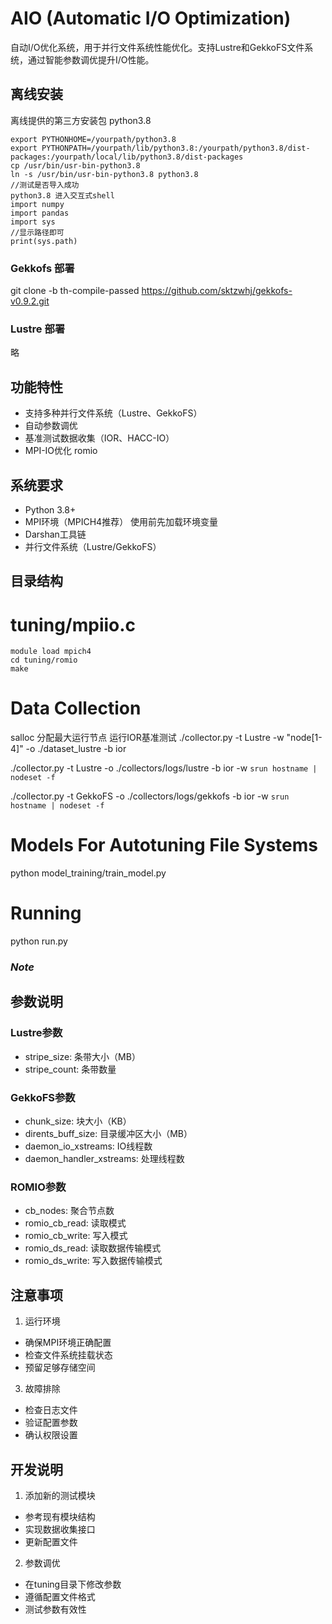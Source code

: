 # AIO (Automatic I/O Optimization)

自动I/O优化系统，用于并行文件系统性能优化。支持Lustre和GekkoFS文件系统，通过智能参数调优提升I/O性能。

## 离线安装
离线提供的第三方安装包
python3.8
```
export PYTHONHOME=/yourpath/python3.8
export PYTHONPATH=/yourpath/lib/python3.8:/yourpath/python3.8/dist-packages:/yourpath/local/lib/python3.8/dist-packages
cp /usr/bin/usr-bin-python3.8
ln -s /usr/bin/usr-bin-python3.8 python3.8
//测试是否导入成功
python3.8 进入交互式shell 
import numpy
import pandas
import sys
//显示路径即可
print(sys.path)
```
### Gekkofs 部署
git clone -b th-compile-passed https://github.com/sktzwhj/gekkofs-v0.9.2.git
### Lustre 部署
略
## 功能特性

- 支持多种并行文件系统（Lustre、GekkoFS）
- 自动参数调优
- 基准测试数据收集（IOR、HACC-IO）
- MPI-IO优化 romio

## 系统要求

- Python 3.8+
- MPI环境（MPICH4推荐） 使用前先加载环境变量
- Darshan工具链
- 并行文件系统（Lustre/GekkoFS）

## 目录结构

# tuning/mpiio.c

```shell 
module load mpich4
cd tuning/romio
make
```


# Data Collection

salloc 分配最大运行节点
运行IOR基准测试
./collector.py -t Lustre -w "node[1-4]" -o ./dataset_lustre -b ior

./collector.py -t Lustre  -o ./collectors/logs/lustre -b ior -w  `srun hostname | nodeset -f`

./collector.py -t GekkoFS  -o ./collectors/logs/gekkofs -b ior -w  `srun hostname | nodeset -f`



# Models For Autotuning File Systems

python model_training/train_model.py


# Running

python run.py



### *Note*


## 参数说明

### Lustre参数
- stripe_size: 条带大小（MB）
- stripe_count: 条带数量

### GekkoFS参数
- chunk_size: 块大小（KB）
- dirents_buff_size: 目录缓冲区大小（MB）
- daemon_io_xstreams: IO线程数
- daemon_handler_xstreams: 处理线程数

### ROMIO参数
- cb_nodes: 聚合节点数
- romio_cb_read: 读取模式
- romio_cb_write: 写入模式
- romio_ds_read: 读取数据传输模式
- romio_ds_write: 写入数据传输模式

## 注意事项

1. 运行环境
- 确保MPI环境正确配置
- 检查文件系统挂载状态
- 预留足够存储空间


3. 故障排除
- 检查日志文件
- 验证配置参数
- 确认权限设置

## 开发说明

1. 添加新的测试模块
- 参考现有模块结构
- 实现数据收集接口
- 更新配置文件

2. 参数调优
- 在tuning目录下修改参数
- 遵循配置文件格式
- 测试参数有效性

